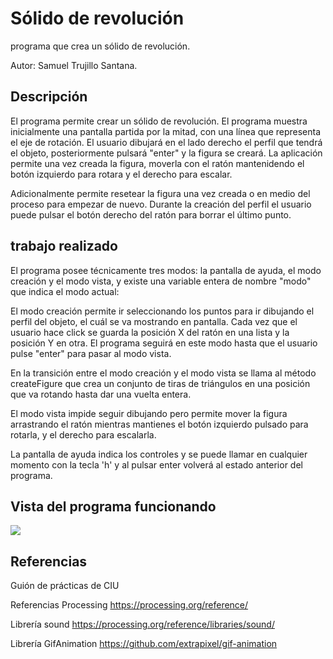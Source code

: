 # Sólido de revolución
programa que crea un sólido de revolución.

Autor: Samuel Trujillo Santana.

## Descripción
El programa permite crear un sólido de revolución. El programa muestra inicialmente una pantalla partida por la mitad, con una línea que representa el eje de rotación. El usuario dibujará en el lado derecho el perfil que tendrá el objeto, posteriormente pulsará "enter" y la figura se creará. La aplicación permite una vez creada la figura, moverla con el ratón mantenidendo el botón izquierdo para rotara y el derecho para escalar.

Adicionalmente permite resetear la figura una vez creada o en medio del proceso para empezar de nuevo. Durante la creación del perfil el usuario puede pulsar el botón derecho del ratón para borrar el último punto.

## trabajo realizado
El programa posee técnicamente tres modos: la pantalla de ayuda, el modo creación y el modo vista, y existe una variable entera de nombre "modo" que indica el modo actual:

El modo creación permite ir seleccionando los puntos para ir dibujando el perfil del objeto, el cuál se va mostrando en pantalla. Cada vez que el usuario hace click se guarda la posición X del ratón en una lista y la posición Y en otra. El programa seguirá en este modo hasta que el usuario pulse "enter" para pasar al modo vista.

En la transición entre el modo creación y el modo vista se llama al método createFigure que crea un conjunto de tiras de triángulos en una posición que va rotando hasta dar una vuelta entera.

El modo vista impide seguir dibujando pero permite mover la figura arrastrando el ratón mientras mantienes el botón izquierdo pulsado para rotarla, y el derecho para escalarla.

La pantalla de ayuda indica los controles y se puede llamar en cualquier momento con la tecla 'h' y al pulsar enter volverá al estado anterior del programa.

## Vista del programa funcionando

![](export.gif)

## Referencias

Guión de prácticas de CIU

Referencias Processing https://processing.org/reference/

Librería sound https://processing.org/reference/libraries/sound/

Librería GifAnimation https://github.com/extrapixel/gif-animation
